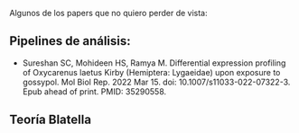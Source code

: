Algunos de los papers que no quiero perder de vista:
## Pipelines de análisis:
- Sureshan SC, Mohideen HS, Ramya M. Differential expression profiling of Oxycarenus laetus Kirby (Hemiptera: Lygaeidae) upon exposure to gossypol. Mol Biol Rep. 2022 Mar 15. doi: 10.1007/s11033-022-07322-3. Epub ahead of print. PMID: 35290558.

## Teoría Blatella
